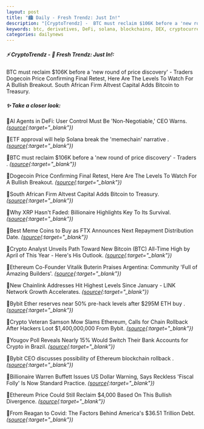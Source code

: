 ```yaml
---
layout: post
title: "🏙️ Daily - Fresh Trendz: Just In!"
description: "[CryptoTrendz] -  BTC must reclaim $106K before a 'new round of price discovery' - Traders Dogecoin Price Confirming Final Retest, Here Are The Levels To Watch For A Bullish Breakout. South African Firm Altvest Capital Adds Bitcoin to Treasury."
keywords: btc, derivatives, DeFi, solana, blockchains, DEX, cryptocurrencies, layer0, tokenomics
categories: dailynews
---
```


##### ⚡ CryptoTrendz - 📌 *Fresh Trendz: Just In!:*

 BTC must reclaim $106K before a 'new round of price discovery' - Traders Dogecoin Price Confirming Final Retest, Here Are The Levels To Watch For A Bullish Breakout. South African Firm Altvest Capital Adds Bitcoin to Treasury.

##### ✨ *Take a closer look:*


🔹AI Agents in DeFi: User Control Must Be 'Non-Negotiable,' CEO Warns. *([source](https://s.avyag.com/a9na){:target="_blank"})*

🔹ETF approval will help Solana break the 'memechain' narrative . *([source](https://s.avyag.com/7ei9){:target="_blank"})*

🔹BTC must reclaim $106K before a 'new round of price discovery' - Traders . *([source](https://s.avyag.com/hh67){:target="_blank"})*

🔹Dogecoin Price Confirming Final Retest, Here Are The Levels To Watch For A Bullish Breakout. *([source](https://s.avyag.com/0i7l){:target="_blank"})*

🔹South African Firm Altvest Capital Adds Bitcoin to Treasury. *([source](https://s.avyag.com/bmhj){:target="_blank"})*

🔹Why XRP Hasn't Faded: Billionaire Highlights Key To Its Survival. *([source](https://s.avyag.com/gc11){:target="_blank"})*

🔹Best Meme Coins to Buy as FTX Announces Next Repayment Distribution Date. *([source](https://s.avyag.com/fl53){:target="_blank"})*

🔹Crypto Analyst Unveils Path Toward New Bitcoin (BTC) All-Time High by April of This Year - Here's His Outlook. *([source](https://s.avyag.com/ap5c){:target="_blank"})*

🔹Ethereum Co-Founder Vitalik Buterin Praises Argentina: Community 'Full of Amazing Builders'. *([source](https://s.avyag.com/n07n){:target="_blank"})*

🔹New Chainlink Addresses Hit Highest Levels Since January - LINK Network Growth Accelerates. *([source](https://s.avyag.com/2r22){:target="_blank"})*

🔹Bybit Ether reserves near 50% pre-hack levels after $295M ETH buy . *([source](https://s.avyag.com/co8f){:target="_blank"})*

🔹Crypto Veteran Samson Mow Slams Ethereum, Calls for Chain Rollback After Hackers Loot $1,400,000,000 From Bybit. *([source](https://s.avyag.com/0npk){:target="_blank"})*

🔹Yougov Poll Reveals Nearly 15% Would Switch Their Bank Accounts for Crypto in Brazil. *([source](https://s.avyag.com/nxdz){:target="_blank"})*

🔹Bybit CEO discusses possibility of Ethereum blockchain rollback . *([source](https://s.avyag.com/38sm){:target="_blank"})*

🔹Billionaire Warren Buffett Issues US Dollar Warning, Says Reckless 'Fiscal Folly' Is Now Standard Practice. *([source](https://s.avyag.com/wtc9){:target="_blank"})*

🔹Ethereum Price Could Still Reclaim $4,000 Based On This Bullish Divergence. *([source](https://s.avyag.com/z2k2){:target="_blank"})*

🔹From Reagan to Covid: The Factors Behind America's $36.51 Trillion Debt. *([source](https://s.avyag.com/j65p){:target="_blank"})*
